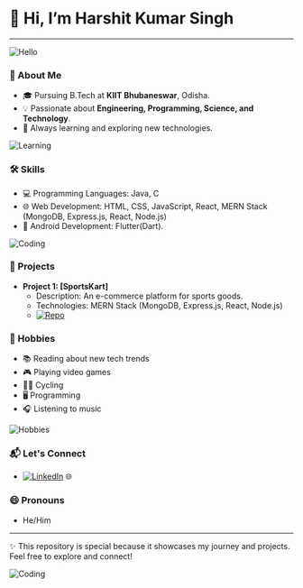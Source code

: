 # 👋 Hi, I’m Harshit Kumar Singh
---

![Hello](https://media.giphy.com/media/ASd0Ukj0y3qMM/giphy.gif)

### 🚀 About Me
- 🎓 Pursuing B.Tech at **KIIT Bhubaneswar**, Odisha.
- 💡 Passionate about **Engineering, Programming, Science, and Technology**.
- 🌱 Always learning and exploring new technologies.

![Learning](https://media.giphy.com/media/SWoSkN6DxTszqIKEqv/giphy.gif)

### 🛠️ Skills
- 💻 Programming Languages: Java, C
- 🌐 Web Development: HTML, CSS, JavaScript, React, MERN Stack (MongoDB, Express.js, React, Node.js)
- 📱 Android Development: Flutter(Dart).

![Coding](https://media.giphy.com/media/7P5vhZd6t2sgfXmj12/giphy.gif)

### 📂 Projects
- **Project 1: [SportsKart]**
  - Description: An e-commerce platform for sports goods.
  - Technologies: MERN Stack (MongoDB, Express.js, React, Node.js)
  - [![Repo](https://img.shields.io/badge/GitHub-Repository-blue)](https://github.com/your-profile/project-1)

### 🎨 Hobbies
- 📚 Reading about new tech trends
- 🎮 Playing video games
- 🚴‍♂️ Cycling
- 🖥️ Programming
- 🎧 Listening to music

![Hobbies](https://media.giphy.com/media/1zSz5MVw4zJvNigai4/giphy.gif)

### 📬 Let's Connect
- [![LinkedIn](https://img.shields.io/badge/LinkedIn-Connect-blue)](https://www.linkedin.com/in/harshit-kumar-singh-46511022b?utm_source=share&utm_campaign=share_via&utm_content=profile&utm_medium=android_app) 🌐

### 😄 Pronouns
- He/Him

---

✨ This repository is special because it showcases my journey and projects. Feel free to explore and connect!

![Coding](https://media.giphy.com/media/iIqmM5tTjmpOB9mpbn/giphy.gif)